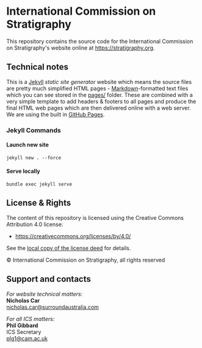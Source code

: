 # International Commission on Stratigraphy
This repository contains the source code for the International Commission on Stratigraphy's website online at <https://stratigraphy.org>. 

## Technical notes
This is a [Jekyll](https://jekyllrb.com/) *static site generator* website which means the source files are pretty much simplified HTML pages - [Markdown](https://github.com/adam-p/markdown-here/wiki/Markdown-Cheatsheet)-formatted text files which you can see stored in the [pages/](pages/) folder. These are combined with a very simple template to add headers & footers to all pages and produce the final HTML web pages which are then delivered online with a web server. We are using the built in [GitHub Pages](https://pages.github.com/).

### Jekyll Commands
#### Launch new site
`jekyll new . --force`

#### Serve locally
`bundle exec jekyll serve`


## License & Rights
The content of this repository is licensed using the Creative Commons Attribution 4.0 license:

* <https://creativecommons.org/licenses/by/4.0/>

See the [local copy of the license deed](LICENSE) for details.

&copy; International Commission on Stratigraphy, all rights reserved


## Support and contacts
*For website technical matters:*  
**Nicholas Car**  
<nicholas.car@surroundaustralia.com>  

*For all ICS matters:*  
**Phil Gibbard**  
ICS Secretary  
<plg1@cam.ac.uk>  
